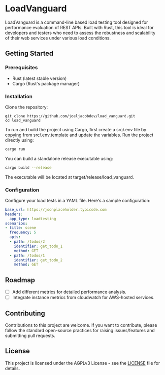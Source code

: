 # LoadVanguard
LoadVanguard is a command-line based load testing tool designed for performance evaluation of REST APIs. Built with Rust, this tool is ideal for developers and testers who need to assess the robustness and scalability of their web services under various load conditions.

## Getting Started
### Prerequisites
- Rust (latest stable version)
- Cargo (Rust's package manager)

### Installation
Clone the repository:
```shell
git clone https://github.com/joeljacobdev/load_vanguard.git
cd load_vanguard
``````
To run and build the project using Cargo, first create a src/.env file by copying from src/.env.template and update the variables.
Run the project directly using:
```sh
cargo run
```

You can build a standalone release executable using:
```sh
cargo build --release
```
The executable will be located at target/release/load_vanguard.

### Configuration
Configure your load tests in a YAML file. Here's a sample configuration:

```yml
base_url: https://jsonplaceholder.typicode.com
headers:
  app_type: loadtesting
scenarios:
- title: scene
  frequency: 5
  apis:
  - path: /todos/2
    identifier: get_todo_1
    method: GET
  - path: /todos/1
    identifier: get_todo_2
    method: GET
```

## Roadmap
- [ ] Add different metrics for detailed performance analysis.
- [ ] Integrate instance metrics from cloudwatch for AWS-hosted services.

## Contributing
Contributions to this project are welcome. If you want to contribute, please follow the standard open-source practices for raising issues/features and submitting pull requests.

## License
This project is licensed under the AGPLv3 License - see the [LICENSE](./LICENSE) file for details.
